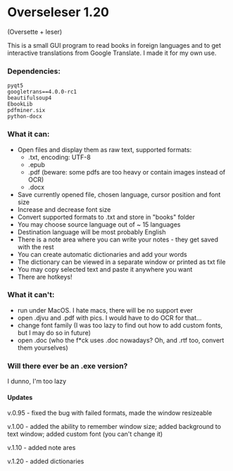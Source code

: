 # Overseleser 1.20

(Oversette + leser)

This is a small GUI program to read books in foreign languages and to get interactive translations from Google Translate. I made it for my own use.

### Dependencies:

	pyqt5
    googletrans==4.0.0-rc1
    beautifulsoup4
    EbookLib
    pdfminer.six
    python-docx

### What it can:

- Open files and display them as raw text, supported formats:
  - .txt, encoding: UTF-8
  - .epub
  - .pdf (beware: some pdfs are too heavy or contain images instead of OCR)
  - .docx
- Save currently opened file, chosen language, cursor position and font size
- Increase and decrease font size
- Convert supported formats to .txt and store in "books" folder
- You may choose source language out of ~ 15 languages
- Destination language will be most probably English
- There is a note area where you can write your notes - they get saved with the rest
- You can create automatic dictionaries and add your words
- The dictionary can be viewed in a separate window or printed as txt file
- You may copy selected text and paste it anywhere you want
- There are hotkeys!

### What it can't:

- run under MacOS. I hate macs, there will be no support ever
- open .djvu and .pdf with pics. I would have to do OCR for that...
- change font family (I was too lazy to find out how to add custom fonts, but I may do so in future)
- open .doc (who the f\*ck uses .doc nowadays? Oh, and .rtf too, convert them yourselves)

### Will there ever be an .exe version?

I dunno, I'm too lazy

#### Updates

v.0.95 - fixed the bug with failed formats, made the window resizeable

v.1.00 - added the ability to remember window size; added background to text window; added custom font (you can't change it)

v.1.10 - added note ares

v.1.20 - added dictionaries

